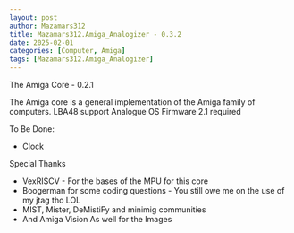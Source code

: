 ```yaml
---
layout: post
author: Mazamars312
title: Mazamars312.Amiga_Analogizer - 0.3.2
date: 2025-02-01
categories: [Computer, Amiga]
tags: [Mazamars312.Amiga_Analogizer]
---
```

The Amiga Core - 0.2.1

The Amiga core is a general implementation of the Amiga family of computers.
LBA48 support
Analogue OS Firmware 2.1 required

To Be Done:
* Clock

Special Thanks
* VexRISCV - For the bases of the MPU for this core
* Boogerman for some coding questions - You still owe me on the use of my jtag tho LOL
* MIST, Mister, DeMistiFy and minimig communities
* And Amiga Vision As well for the Images

